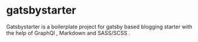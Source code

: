# gatsbystarter
Gatsbystarter is a boilerplate project for gatsby based blogging starter with the help of GraphQl , Markdown and SASS/SCSS . 
